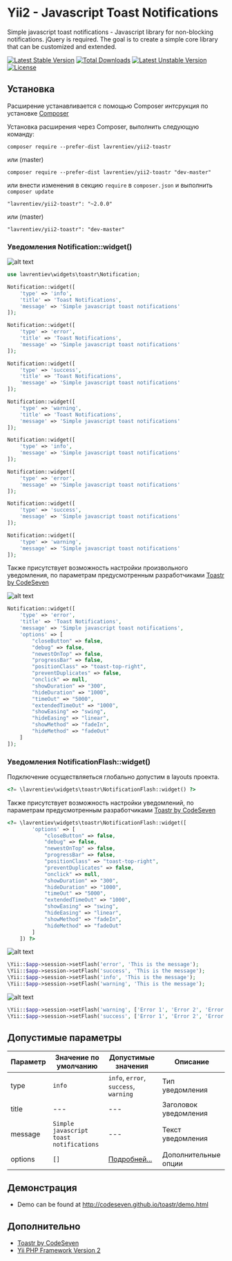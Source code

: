 Yii2 - Javascript Toast Notifications
=====================================

Simple javascript toast notifications - Javascript library for non-blocking notifications. jQuery is required. The goal is to create a simple core library that can be customized and extended.

[![Latest Stable Version](https://poser.pugx.org/lavrentiev/yii2-toastr/v/stable)](https://packagist.org/packages/lavrentiev/yii2-toastr) [![Total Downloads](https://poser.pugx.org/lavrentiev/yii2-toastr/downloads)](https://packagist.org/packages/lavrentiev/yii2-toastr) [![Latest Unstable Version](https://poser.pugx.org/lavrentiev/yii2-toastr/v/unstable)](https://packagist.org/packages/lavrentiev/yii2-toastr) [![License](https://poser.pugx.org/lavrentiev/yii2-toastr/license)](https://packagist.org/packages/lavrentiev/yii2-toastr)

Установка
---------
Расширение устанавливается с помощью Composer интсрукция по установке [Composer](http://getcomposer.org/doc/00-intro.md#installation-nix)

Установка расширения через Composer, выполнить следующую команду:
```
composer require --prefer-dist lavrentiev/yii2-toastr
```
или (master)
```
composer require --prefer-dist lavrentiev/yii2-toastr "dev-master"
```
или внести изменения в секцию `require` в `composer.json` и выполнить `composer update`
```
"lavrentiev/yii2-toastr": "~2.0.0"
```
или (master)
```
"lavrentiev/yii2-toastr": "dev-master"
```

### Уведомления Notification::widget()

![alt text](https://raw.githubusercontent.com/lavrentiev/yii2-toastr/master/screenshot/screenshot-1-2.png "Уведомления Notification::widget()")

```php
use lavrentiev\widgets\toastr\Notification;

Notification::widget([
    'type' => 'info',
    'title' => 'Toast Notifications',
    'message' => 'Simple javascript toast notifications'
]);

Notification::widget([
    'type' => 'error',
    'title' => 'Toast Notifications',
    'message' => 'Simple javascript toast notifications'
]);

Notification::widget([
    'type' => 'success',
    'title' => 'Toast Notifications',
    'message' => 'Simple javascript toast notifications'
]);

Notification::widget([
    'type' => 'warning',
    'title' => 'Toast Notifications',
    'message' => 'Simple javascript toast notifications'
]);

Notification::widget([
    'type' => 'info',
    'message' => 'Simple javascript toast notifications'
]);

Notification::widget([
    'type' => 'error',
    'message' => 'Simple javascript toast notifications'
]);

Notification::widget([
    'type' => 'success',
    'message' => 'Simple javascript toast notifications'
]);

Notification::widget([
    'type' => 'warning',
    'message' => 'Simple javascript toast notifications'
]);
```
Также присутствует возможность настройки произвольного уведомления, по параметрам предусмотренным разработчиками [Toastr by CodeSeven](https://github.com/CodeSeven/toastr)

![alt text](https://raw.githubusercontent.com/lavrentiev/yii2-toastr/master/screenshot/screenshot-3.png "Уведомления Notification::widget()")
```php
Notification::widget([
    'type' => 'error',
    'title' => 'Toast Notifications',
    'message' => 'Simple javascript toast notifications',
    'options' => [
        "closeButton" => false,
        "debug" => false,
        "newestOnTop" => false,
        "progressBar" => false,
        "positionClass" => "toast-top-right",
        "preventDuplicates" => false,
        "onclick" => null,
        "showDuration" => "300",
        "hideDuration" => "1000",
        "timeOut" => "5000",
        "extendedTimeOut" => "1000",
        "showEasing" => "swing",
        "hideEasing" => "linear",
        "showMethod" => "fadeIn",
        "hideMethod" => "fadeOut"
    ]
]);
```

### Уведомления NotificationFlash::widget()

Подключение осуществляеться глобально допустим в layouts проекта.

```php
<?= \lavrentiev\widgets\toastr\NotificationFlash::widget() ?>
```

Также присутствует возможность настройки уведомлений, по параметрам предусмотренным разработчиками [Toastr by CodeSeven](https://github.com/CodeSeven/toastr)

```php
<?= \lavrentiev\widgets\toastr\NotificationFlash::widget([
        'options' => [
            "closeButton" => false,
            "debug" => false,
            "newestOnTop" => false,
            "progressBar" => false,
            "positionClass" => "toast-top-right",
            "preventDuplicates" => false,
            "onclick" => null,
            "showDuration" => "300",
            "hideDuration" => "1000",
            "timeOut" => "5000",
            "extendedTimeOut" => "1000",
            "showEasing" => "swing",
            "hideEasing" => "linear",
            "showMethod" => "fadeIn",
            "hideMethod" => "fadeOut"
        ]
    ]) ?>
```

![alt text](https://raw.githubusercontent.com/lavrentiev/yii2-toastr/master/screenshot/screenshot-4.png "Уведомления NotificationFlash::widget()")

```php
\Yii::$app->session->setFlash('error', 'This is the message');
\Yii::$app->session->setFlash('success', 'This is the message');
\Yii::$app->session->setFlash('info', 'This is the message');
\Yii::$app->session->setFlash('warning', 'This is the message');
```

![alt text](https://raw.githubusercontent.com/lavrentiev/yii2-toastr/master/screenshot/screenshot-5.png "Уведомления NotificationFlash::widget()")

```php
\Yii::$app->session->setFlash('warning', ['Error 1', 'Error 2', 'Error 3']);
\Yii::$app->session->setFlash('success', ['Error 1', 'Error 2', 'Error 3']);
```

Допустимые параметры
---------------------
|Параметр|Значение по умолчанию|Допустимые значения|Описание
|-------------|-----------|-----------|-----------|
|type|`info`|`info`, `error`, `success`, `warning`|Тип уведомления|
|title|---|---|Заголовок уведомления|
|message|`Simple javascript toast notifications`|---|Текст уведомления|
|options|`[]`|[Подробней...](https://github.com/CodeSeven/toastr)|Дополнительные опции|

Демонстрация
-------------
* Demo can be found at http://codeseven.github.io/toastr/demo.html

Дополнительно
-------------
* [Toastr by CodeSeven](https://github.com/CodeSeven/toastr)
* [Yii PHP Framework Version 2](https://github.com/yiisoft/yii2)
